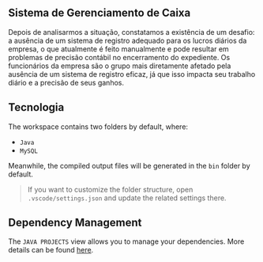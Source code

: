 ## Sistema de Gerenciamento de Caixa

Depois de analisarmos a situação, constatamos a existência de um desafio: a ausência de um sistema de registro adequado para os lucros diários da empresa, o que atualmente é feito manualmente e pode resultar em problemas de precisão contábil no encerramento do expediente. Os funcionários da empresa são o grupo mais diretamente afetado pela ausência de um sistema de registro eficaz, já que isso impacta seu trabalho diário e a precisão de seus ganhos.


## Tecnologia

The workspace contains two folders by default, where:

- `Java`
- `MySQL`

Meanwhile, the compiled output files will be generated in the `bin` folder by default.

> If you want to customize the folder structure, open `.vscode/settings.json` and update the related settings there.

## Dependency Management

The `JAVA PROJECTS` view allows you to manage your dependencies. More details can be found [here](https://github.com/microsoft/vscode-java-dependency#manage-dependencies).
